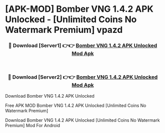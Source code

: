 # [APK-MOD] Bomber VNG 1.4.2 APK Unlocked - [Unlimited Coins No Watermark Premium] vpazd



<div align="center">
<h3>🔴 Download [Server1] 👉👉 <a href="https://momento.my/?title=Bomber_VNG_1.4.2_APK_Unlocked">Bomber VNG 1.4.2 APK Unlocked Mod Apk</a></h3><br>

<h3>🔴 Download [Server2] 👉👉 <a href="https://momento.my/?title=Bomber_VNG_1.4.2_APK_Unlocked">Bomber VNG 1.4.2 APK Unlocked Mod Apk</a></h3>
</div>



Download Bomber VNG 1.4.2 APK Unlocked 

Free APK MOD Bomber VNG 1.4.2 APK Unlocked [Unlimited Coins No Watermark Premium]

Download Bomber VNG 1.4.2 APK Unlocked [Unlimited Coins No Watermark Premium] Mod For Android
